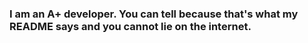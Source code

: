 ### I am an A+ developer. You can tell because that's what my README says and you cannot lie on the internet.
